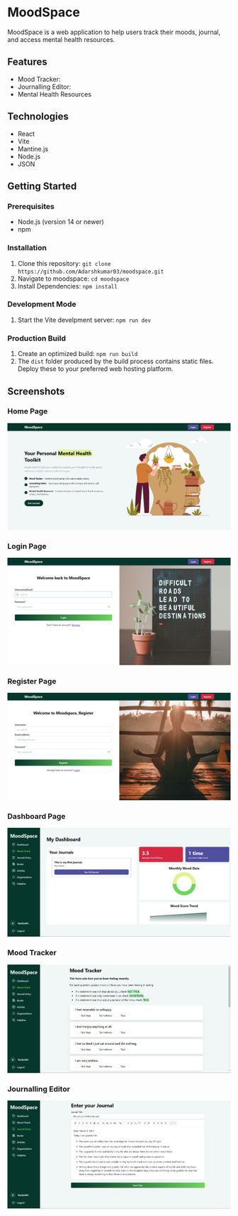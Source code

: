# MoodSpace

MoodSpace is a web application to help users track their moods, journal, and access mental health resources.

## Features

 - Mood Tracker: 
 - Journalling Editor:
 - Mental Health Resources

## Technologies

 - React
 - Vite
 - Mantine.js
 - Node.js
 - JSON

## Getting Started

### Prerequisites

 - Node.js (version 14 or newer)
 - npm

### Installation

 1. Clone this repository: `git clone https://github.com/Adarshkumar03/moodspace.git`
 2. Navigate to moodspace: `cd moodspace`
 3. Install Dependencies: `npm install`

### Development Mode

 1. Start the Vite develpment server: `npm run dev`

### Production Build

 1. Create an optimized build: `npm run build`
 2.  The  `dist`  folder produced by the build process contains static files. Deploy these to your preferred web hosting platform.

## Screenshots

### Home Page
![Home](public/homePage.png) 
### Login Page
![Login](public/loginPage.png)
### Register Page
![Register](public/registerPage.png)
### Dashboard Page
![Dashboard](public/dashboardPage.png)
### Mood Tracker
![Mood](public/moodTracker.png)
### Journalling Editor
![Journal](public/journalPage.png)
